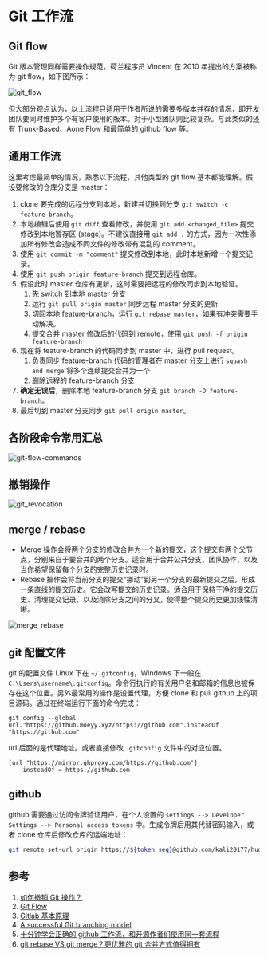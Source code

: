 # Git 工作流

## Git flow

Git 版本管理同样需要操作规范。荷兰程序员 Vincent 在 2010 年提出的方案被称为 git flow，如下图所示：

![git_flow](/git_flow/git_flow.png)

但大部分观点认为，以上流程只适用于作者所说的需要多版本并存的情况，即开发团队要同时维护多个有客户使用的版本。对于小型团队则比较复杂。与此类似的还有 Trunk-Based、Aone Flow 和最简单的 github flow 等。

## 通用工作流

这里考虑最简单的情况，熟悉以下流程，其他类型的 git flow 基本都能理解。假设要修改的仓库分支是 master：

1. clone 要完成的远程分支到本地，新建并切换到分支 `git switch -c feature-branch`。
2. 本地编辑后使用 `git diff` 查看修改，并使用 `git add <changed_file>` 提交修改到本地暂存区 (stage)。不建议直接用 `git add .` 的方式，因为一次性添加所有修改会造成不同文件的修改带有混乱的 comment。
3. 使用 `git commit -m "comment"` 提交修改到本地，此时本地新增一个提交记录。
4. 使用 `git push origin feature-branch` 提交到远程仓库。
5. 假设此时 master 仓库有更新，这时需要把远程的修改同步到本地验证。
   1. 先 switch 到本地 master 分支
   2. 运行 `git pull origin master` 同步远程 master 分支的更新
   3. 切回本地 feature-branch，运行 `git rebase master`，如果有冲突需要手动解决。
   4. 提交合并 master 修改后的代码到 remote，使用 `git push -f origin feature-branch`
6. 现在将 feature-branch 的代码同步到 master 中，进行 pull request。
   1. 负责同步 feature-branch 代码的管理者在 master 分支上进行 `squash and merge` 将多个连续提交合并为一个
   2. 删除远程的 feature-branch 分支
7. **确定无误后**，删除本地 feature-branch 分支 `git branch -D feature-branch`。
8. 最后切到 master 分支同步 `git pull origin master`。

## 各阶段命令常用汇总

![git-flow-commands](/git_flow/git-flow-commands-without-flow.png)

## 撤销操作

![git_revocation](/git_flow/git_revocation.png)

## merge / rebase

- Merge 操作会将两个分支的修改合并为一个新的提交，这个提交有两个父节点，分别来自于要合并的两个分支。适合用于合并公共分支、团队协作，以及当你希望保留每个分支的完整历史记录时。
- Rebase 操作会将当前分支的提交“挪动”到另一个分支的最新提交之后，形成一条直线的提交历史。它会改写提交的历史记录。适合用于保持干净的提交历史、清理提交记录、以及消除分支之间的分叉，使得整个提交历史更加线性清晰。

![merge_rebase](/git_flow/m_r.jpg)

## git 配置文件

git 的配置文件 Linux 下在 `~/.gitconfig`，Windows 下一般在 `C:\Users\username\.gitconfig`。命令行执行的有关用户名和邮箱的信息也被保存在这个位置。另外最常用的操作是设置代理，方便 clone 和 pull github 上的项目源码。通过在终端运行下面的命令完成：

```shell
git config --global url."https://github.moeyy.xyz/https://github.com".insteadOf "https://github.com"
```

url 后面的是代理地址。或者直接修改 `.gitconfig` 文件中的对应位置。

```text
[url "https://mirror.ghproxy.com/https://github.com"]
	insteadOf = https://github.com
```

## github

github 需要通过访问令牌验证用户，在个人设置的 `settings --> Developer Settings --> Personal access tokens` 中。生成令牌后用其代替密码输入，或者 clone 仓库后修改仓库的远端地址：

```bash
git remote set-url origin https://${token_seq}@github.com/kali20177/hugo-blog-src.git
```

## 参考

1. [如何撤销 Git 操作？](https://ruanyifeng.com/blog/2019/12/git-undo.html)
2. [Git Flow](https://www.twle.cn/l/yufei/git/git-basic-git-flow.html)
3. [Gitlab 基本原理](https://changsiyuan.github.io/2015/04/26/2015-4-26-gitlab-explain/)
4. [A successful Git branching model](https://nvie.com/posts/a-successful-git-branching-model/)
5. [十分钟学会正确的 github 工作流，和开源作者们使用同一套流程](https://www.bilibili.com/video/BV19e4y1q7JJ)
6. [git rebase VS git merge？更优雅的 git 合并方式值得拥有](https://www.cnblogs.com/FraserYu/p/11192840.html)
